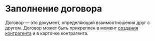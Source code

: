 # Заполнение договора

Договор — это документ, определяющий взаимоотношения друг с другом. Договор может быть прикреплен в момент [создания контрагента](how_to_counterparty.md#anchor) и в карточке контрагента. 
